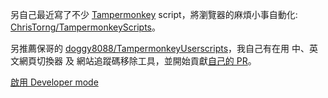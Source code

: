 另自己最近寫了不少 [Tampermonkey](https://www.tampermonkey.net/) script，將瀏覽器的麻煩小事自動化: [ChrisTorng/TampermonkeyScripts](https://github.com/ChrisTorng/TampermonkeyScripts)。

另推薦保哥的 [doggy8088/TampermonkeyUserscripts](https://github.com/doggy8088/TampermonkeyUserscripts)，我自己有在用 中、英文網頁切換器 及 網站追蹤碼移除工具，並開始貢獻[自己的 PR](https://github.com/doggy8088/TampermonkeyUserscripts/pull/15)。

[啟用 Developer mode](https://www.tampermonkey.net/faq.php#Q209)